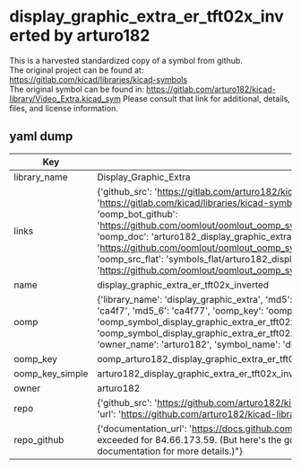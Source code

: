 # display_graphic_extra_er_tft02x_inverted by arturo182  
This is a harvested standardized copy of a symbol from github.  
The original project can be found at:  
https://gitlab.com/kicad/libraries/kicad-symbols  
The original symbol can be found in:
https://gitlab.com/arturo182/kicad-library/Video_Extra.kicad_sym
Please consult that link for additional, details, files, and license information.  
## yaml dump  
| Key | Value |  
| --- | --- |  
| library_name | Display_Graphic_Extra |  
| links | {'github_src': 'https://gitlab.com/arturo182/kicad-library/Video_Extra.kicad_sym', 'github_src_repo': 'https://gitlab.com/kicad/libraries/kicad-symbols', 'oomp_bot': 'arturo182_display_graphic_extra_er_tft02x_inverted/working', 'oomp_bot_github': 'https://github.com/oomlout/oomlout_oomp_symbol_bot/tree/main/arturo182_display_graphic_extra_er_tft02x_inverted/working', 'oomp_doc': 'arturo182_display_graphic_extra_er_tft02x_inverted/working', 'oomp_doc_github': 'https://github.com/oomlout/oomlout_oomp_symbol_doc/tree/main/arturo182_display_graphic_extra_er_tft02x_inverted/working', 'oomp_src_flat': 'symbols_flat/arturo182_display_graphic_extra_er_tft02x_inverted/working', 'oomp_src_flat_github': 'https://github.com/oomlout/oomlout_oomp_symbol_src/tree/main/arturo182_display_graphic_extra_er_tft02x_inverted/working'} |  
| name | display_graphic_extra_er_tft02x_inverted |  
| oomp | {'library_name': 'display_graphic_extra', 'md5': 'ca4f77542615ea9c046ae44abfb451b0', 'md5_10': 'ca4f775426', 'md5_5': 'ca4f7', 'md5_6': 'ca4f77', 'oomp_key': 'oomp_display_graphic_extra_er_tft02x_inverted', 'oomp_key_extra': 'oomp_symbol_display_graphic_extra_er_tft02x_inverted', 'oomp_key_full': 'oomp_symbol_display_graphic_extra_er_tft02x_inverted_ca4f77', 'oomp_key_simple': 'display_graphic_extra_er_tft02x_inverted', 'owner_name': 'arturo182', 'symbol_name': 'display_graphic_extra_er_tft02x_inverted'} |  
| oomp_key | oomp_arturo182_display_graphic_extra_er_tft02x_inverted |  
| oomp_key_simple | arturo182_display_graphic_extra_er_tft02x_inverted |  
| owner | arturo182 |  
| repo | {'github_src': 'https://github.com/arturo182/kicad-library/Video_Extra.kicad_sym', 'name': 'kicad-library', 'owner': 'arturo182', 'url': 'https://github.com/arturo182/kicad-library'} |  
| repo_github | {'documentation_url': 'https://docs.github.com/rest/overview/resources-in-the-rest-api#rate-limiting', 'message': "API rate limit exceeded for 84.66.173.59. (But here's the good news: Authenticated requests get a higher rate limit. Check out the documentation for more details.)"} |  

